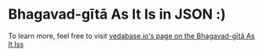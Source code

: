 
# Bhagavad-gītā As It Is in JSON :)

To learn more, feel free to visit [vedabase.io's page on the Bhagavad-gītā As It Iss](https://vedabase.io/en/library/bg/)